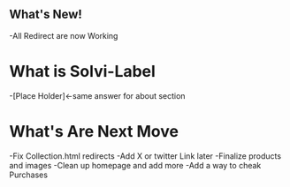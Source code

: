 ## What's New!
-All Redirect are now Working

# What is Solvi-Label
-[Place Holder]<-same answer for about section 

# What's Are Next Move
-Fix Collection.html redirects
-Add X or twitter Link later
-Finalize products and images
-Clean up homepage and add more
-Add a way to cheak Purchases
